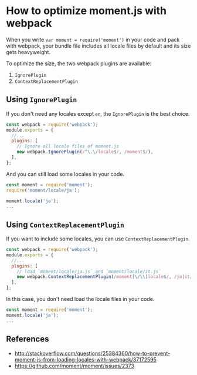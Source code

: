 # How to optimize moment.js with webpack

When you write `var moment = require('moment')` in your code and pack with webpack, your bundle file includes all locale files by default and its size gets heavyweight.

To optimize the size, the two webpack plugins are available:

1. `IgnorePlugin`
1. `ContextReplacementPlugin`

## Using `IgnorePlugin`

If you don't need any locales except `en`, the `IgnorePlugin` is the best choice.

```js
const webpack = require('webpack');
module.exports = {
  //...
  plugins: [
    // Ignore all locale files of moment.js
    new webpack.IgnorePlugin(/^\.\/locale$/, /moment$/),
  ],
};
```

And you can still load some locales in your code.

```js
const moment = require('moment');
require('moment/locale/ja');

moment.locale('ja');
...
```

## Using `ContextReplacementPlugin`

If you want to include some locales, you can use `ContextReplacementPlugin`.

```js
const webpack = require('webpack');
module.exports = {
  //...
  plugins: [
    // load `moment/locale/ja.js` and `moment/locale/it.js`
    new webpack.ContextReplacementPlugin(/moment[\/\\]locale$/, /ja|it/),
  ],
};
```

In this case, you don't need load the locale files in your code.

```js
const moment = require('moment');
moment.locale('ja');
...
```


## References
- http://stackoverflow.com/questions/25384360/how-to-prevent-moment-js-from-loading-locales-with-webpack/37172595
- https://github.com/moment/moment/issues/2373
